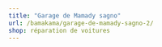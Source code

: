 ```yaml
---
title: "Garage de Mamady sagno"
url: /bamakama/garage-de-mamady-sagno-2/
shop: réparation de voitures
---
```

